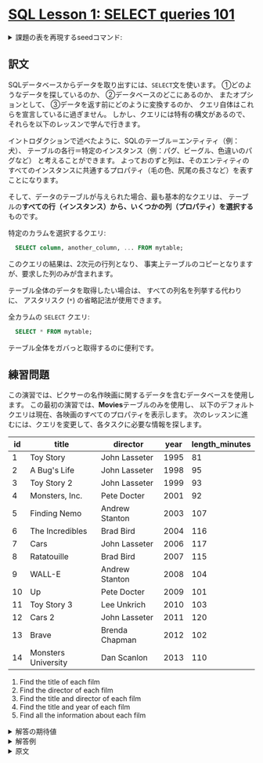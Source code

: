 # [SQL Lesson 1: SELECT queries 101](https://sqlbolt.com/lesson/select_queries_introduction)

<details>
  <summary>課題の表を再現するseedコマンド:</summary>

  ```SQL
  DROP TABLE IF EXISTS movies;

  CREATE TABLE IF NOT EXISTS movies (
    id              INTEGER         PRIMARY KEY,
    title           VARCHAR(255)    NOT NULL,
    director        VARCHAR(255)    NOT NULL,
    year            INTEGER         NOT NULL,
    length_minutes  INTEGER         NOT NULL
  );

  INSERT INTO movies (id, title, director, year, length_minutes)
  VALUES
  (1,  'Toy Story',           'John Lasseter',  1995, 81),
  (2,  'A Bug''s Life',       'John Lasseter',  1998, 95),
  (3,  'Toy Story 2',         'John Lasseter',  1999, 93),
  (4,  'Monsters, Inc.',      'Pete Docter',    2001, 92),
  (5,  'Finding Nemo',        'Andrew Stanton', 2003, 107),
  (6,  'The Incredibles',     'Brad Bird',      2004, 116),
  (7,  'Cars',                'John Lasseter',  2006, 117),
  (8,  'Ratatouille',         'Brad Bird',      2007, 115),
  (9,  'WALL-E',              'Andrew Stanton', 2008, 104),
  (10, 'Up',                  'Pete Docter',    2009, 101),
  (11, 'Toy Story 3',         'Lee Unkrich',    2010, 103),
  (12, 'Cars 2',              'John Lasseter',  2011, 120),
  (13, 'Brave',               'Brenda Chapman', 2012, 102),
  (14, 'Monsters University', 'Dan Scanlon',    2013, 110);
  ```

  または以下を実行:

  ```psql
    \i /home/postgres/dataset/sqlbolt/movies.sql
  ```
</details>

## 訳文

SQLデータベースからデータを取り出すには、`SELECT`文を使います。
①どのようなデータを探しているのか、
②データベースのどこにあるのか、
またオプションとして、
③データを返す前にどのように変換するのか、
クエリ自体はこれらを宣言しているに過ぎません。
しかし、クエリには特有の構文があるので、それらを以下のレッスンで学んで行きます。

イントロダクションで述べたように、SQLのテーブル＝エンティティ（例：犬）、
テーブルの各行＝特定のインスタンス（例：パグ、ビーグル、色違いのパグなど）
と考えることができます。
よっておのずと列は、そのエンティティのすべてのインスタンスに共通するプロパティ（毛の色、尻尾の長さなど）を表すことになります。

そして、データのテーブルが与えられた場合、最も基本的なクエリは、
テーブルの**すべての行（インスタンス）から、いくつかの列（プロパティ）を選択する**ものです。

特定のカラムを選択するクエリ:

```SQL
  SELECT column, another_column, ... FROM mytable;
```

このクエリの結果は、2次元の行列となり、
事実上テーブルのコピーとなりますが、要求した列のみが含まれます。

テーブル全体のデータを取得したい場合は、
すべての列名を列挙する代わりに、
アスタリスク (`*`) の省略記法が使用できます。

全カラムの `SELECT` クエリ:

```SQL
  SELECT * FROM mytable;
```

テーブル全体をガバっと取得するのに便利です。

## 練習問題

この演習では、ピクサーの名作映画に関するデータを含むデータベースを使用します。
この最初の演習では、**Movies**テーブルのみを使用し、
以下のデフォルトクエリは現在、各映画のすべてのプロパティを表示します。
次のレッスンに進むには、クエリを変更して、各タスクに必要な情報を探します。

| id  | title               | director       | year | length_minutes |
| --- | ------------------- | -------------- | ---- | -------------- |
| 1   | Toy Story           | John Lasseter  | 1995 | 81             |
| 2   | A Bug's Life        | John Lasseter  | 1998 | 95             |
| 3   | Toy Story 2         | John Lasseter  | 1999 | 93             |
| 4   | Monsters, Inc.      | Pete Docter    | 2001 | 92             |
| 5   | Finding Nemo        | Andrew Stanton | 2003 | 107            |
| 6   | The Incredibles     | Brad Bird      | 2004 | 116            |
| 7   | Cars                | John Lasseter  | 2006 | 117            |
| 8   | Ratatouille         | Brad Bird      | 2007 | 115            |
| 9   | WALL-E              | Andrew Stanton | 2008 | 104            |
| 10  | Up                  | Pete Docter    | 2009 | 101            |
| 11  | Toy Story 3         | Lee Unkrich    | 2010 | 103            |
| 12  | Cars 2              | John Lasseter  | 2011 | 120            |
| 13  | Brave               | Brenda Chapman | 2012 | 102            |
| 14  | Monsters University | Dan Scanlon    | 2013 | 110            |

1. Find the title of each film
2. Find the director of each film
3. Find the title and director of each film
4. Find the title and year of each film
5. Find all the information about each film

<details>
  <summary>解答の期待値</summary>

  1. Find the title of each film
  ```psql
            title        
    ---------------------
     Toy Story
     A Bug's Life
     Toy Story 2
     Monsters, Inc.
     Finding Nemo
     The Incredibles
     Cars
     Ratatouille
     WALL-E
     Up
     Toy Story 3
     Cars 2
     Brave
     Monsters University
  ```
  2. Find the director of each film
  ```psql
        director    
    ----------------
     John Lasseter
     John Lasseter
     John Lasseter
     Pete Docter
     Andrew Stanton
     Brad Bird
     John Lasseter
     Brad Bird
     Andrew Stanton
     Pete Docter
     Lee Unkrich
     John Lasseter
     Brenda Chapman
     Dan Scanlon
  ```
  3. Find the title and director of each film
  ```psql
            title        |    director    
    ---------------------+----------------
     Toy Story           | John Lasseter
     A Bug's Life        | John Lasseter
     Toy Story 2         | John Lasseter
     Monsters, Inc.      | Pete Docter
     Finding Nemo        | Andrew Stanton
     The Incredibles     | Brad Bird
     Cars                | John Lasseter
     Ratatouille         | Brad Bird
     WALL-E              | Andrew Stanton
     Up                  | Pete Docter
     Toy Story 3         | Lee Unkrich
     Cars 2              | John Lasseter
     Brave               | Brenda Chapman
     Monsters University | Dan Scanlon
  ```
  4. Find the title and year of each film
  ```psql
            title        | year 
    ---------------------+------
     Toy Story           | 1995
     A Bug's Life        | 1998
     Toy Story 2         | 1999
     Monsters, Inc.      | 2001
     Finding Nemo        | 2003
     The Incredibles     | 2004
     Cars                | 2006
     Ratatouille         | 2007
     WALL-E              | 2008
     Up                  | 2009
     Toy Story 3         | 2010
     Cars 2              | 2011
     Brave               | 2012
     Monsters University | 2013
  ```
  5. Find all the information about each film
  ```psql
     id |        title        |    director    | year | length_minutes 
    ----+---------------------+----------------+------+----------------
      1 | Toy Story           | John Lasseter  | 1995 |             81
      2 | A Bug's Life        | John Lasseter  | 1998 |             95
      3 | Toy Story 2         | John Lasseter  | 1999 |             93
      4 | Monsters, Inc.      | Pete Docter    | 2001 |             92
      5 | Finding Nemo        | Andrew Stanton | 2003 |            107
      6 | The Incredibles     | Brad Bird      | 2004 |            116
      7 | Cars                | John Lasseter  | 2006 |            117
      8 | Ratatouille         | Brad Bird      | 2007 |            115
      9 | WALL-E              | Andrew Stanton | 2008 |            104
     10 | Up                  | Pete Docter    | 2009 |            101
     11 | Toy Story 3         | Lee Unkrich    | 2010 |            103
     12 | Cars 2              | John Lasseter  | 2011 |            120
     13 | Brave               | Brenda Chapman | 2012 |            102
     14 | Monsters University | Dan Scanlon    | 2013 |            110
  ```
</details>

<details>
  <summary>解答例</summary>

  1. Find the title of each film
  ```psql
    SELECT title FROM movies;
  ```
  2. Find the director of each film
  ```psql
    SELECT director FROM movies;
  ```
  3. Find the title and director of each film
  ```psql
    SELECT title, director FROM movies;
  ```
  4. Find the title and year of each film
  ```psql
    SELECT title, year FROM movies;
  ```
  5. Find all the information about each film
  ```psql
    SELECT * FROM movies;
  ```
</details>

<details>
  <summary>原文</summary>

  To retrieve data from a SQL database, we need to write `SELECT` statements, which are often colloquially refered to as _queries_. A query in itself is just a statement which declares what data we are looking for, where to find it in the database, and optionally, how to transform it before it is returned. It has a specific syntax though, which is what we are going to learn in the following exercises.

  As we mentioned in the introduction, you can think of a table in SQL as a type of an entity (ie. Dogs), and each row in that table as a specific _instance_ of that type (ie. A pug, a beagle, a different colored pug, etc). This means that the columns would then represent the common properties shared by all instances of that entity (ie. Color of fur, length of tail, etc).

  And given a table of data, the most basic query we could write would be one that selects for a couple columns (properties) of the table with all the rows (instances).

  Select query for a specific columns

  `SELECT column, another_column, … FROM mytable;`

  The result of this query will be a two-dimensional set of rows and columns, effectively a copy of the table, but only with the columns that we requested.

  If we want to retrieve absolutely all the columns of data from a table, we can then use the asterisk (`*`) shorthand in place of listing all the column names individually.

  Select query for all columns

  `SELECT * FROM mytable;`

  This query, in particular, is really useful because it's a simple way to inspect a table by dumping all the data at once.

  ## Exercise

  We will be using a database with data about some of Pixar's classic movies for most of our exercises. This first exercise will only involve the **Movies** table, and the default query below currently shows all the properties of each movie. To continue onto the next lesson, alter the query to find the exact information we need for each task.

  | id  | title               | director       | year | length_minutes |
  | --- | ------------------- | -------------- | ---- | -------------- |
  | 1   | Toy Story           | John Lasseter  | 1995 | 81             |
  | 2   | A Bug's Life        | John Lasseter  | 1998 | 95             |
  | 3   | Toy Story 2         | John Lasseter  | 1999 | 93             |
  | 4   | Monsters, Inc.      | Pete Docter    | 2001 | 92             |
  | 5   | Finding Nemo        | Andrew Stanton | 2003 | 107            |
  | 6   | The Incredibles     | Brad Bird      | 2004 | 116            |
  | 7   | Cars                | John Lasseter  | 2006 | 117            |
  | 8   | Ratatouille         | Brad Bird      | 2007 | 115            |
  | 9   | WALL-E              | Andrew Stanton | 2008 | 104            |
  | 10  | Up                  | Pete Docter    | 2009 | 101            |
  | 11  | Toy Story 3         | Lee Unkrich    | 2010 | 103            |
  | 12  | Cars 2              | John Lasseter  | 2011 | 120            |
  | 13  | Brave               | Brenda Chapman | 2012 | 102            |
  | 14  | Monsters University | Dan Scanlon    | 2013 | 110            |

  1. Find the title of each film
  2. Find the director of each film
  3. Find the title and director of each film
  4. Find the title and year of each film
  5. Find all the information about each film
